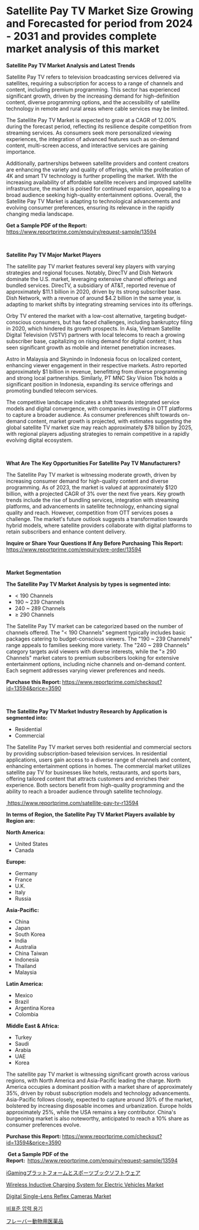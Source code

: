 <p><h1>Satellite Pay TV Market Size Growing and Forecasted for period from 2024 - 2031 and provides complete market analysis of this market</h1></p><p><strong>Satellite Pay TV Market Analysis and Latest Trends</strong></p>
<p><p>Satellite Pay TV refers to television broadcasting services delivered via satellites, requiring a subscription for access to a range of channels and content, including premium programming. This sector has experienced significant growth, driven by the increasing demand for high-definition content, diverse programming options, and the accessibility of satellite technology in remote and rural areas where cable services may be limited. </p><p>The Satellite Pay TV Market is expected to grow at a CAGR of 12.00% during the forecast period, reflecting its resilience despite competition from streaming services. As consumers seek more personalized viewing experiences, the integration of advanced features such as on-demand content, multi-screen access, and interactive services are gaining importance. </p><p>Additionally, partnerships between satellite providers and content creators are enhancing the variety and quality of offerings, while the proliferation of 4K and smart TV technology is further propelling the market. With the increasing availability of affordable satellite receivers and improved satellite infrastructure, the market is poised for continued expansion, appealing to a broad audience seeking high-quality entertainment options. Overall, the Satellite Pay TV Market is adapting to technological advancements and evolving consumer preferences, ensuring its relevance in the rapidly changing media landscape.</p></p>
<p><strong>Get a Sample PDF of the Report:&nbsp;</strong> <a href="https://www.reportprime.com/enquiry/request-sample/13594">https://www.reportprime.com/enquiry/request-sample/13594</a></p>
<p>&nbsp;</p>
<p><strong>Satellite Pay TV Major Market Players</strong></p>
<p><p>The satellite pay TV market features several key players with varying strategies and regional focuses. Notably, DirecTV and Dish Network dominate the U.S. market, leveraging extensive channel offerings and bundled services. DirecTV, a subsidiary of AT&T, reported revenue of approximately $11.1 billion in 2020, driven by its strong subscriber base. Dish Network, with a revenue of around $4.2 billion in the same year, is adapting to market shifts by integrating streaming services into its offerings.</p><p>Orby TV entered the market with a low-cost alternative, targeting budget-conscious consumers, but has faced challenges, including bankruptcy filing in 2020, which hindered its growth prospects. In Asia, Vietnam Satellite Digital Television (VSTV) partners with local telecoms to reach a growing subscriber base, capitalizing on rising demand for digital content; it has seen significant growth as mobile and internet penetration increases.</p><p>Astro in Malaysia and Skynindo in Indonesia focus on localized content, enhancing viewer engagement in their respective markets. Astro reported approximately $1 billion in revenue, benefitting from diverse programming and strong local partnerships. Similarly, PT MNC Sky Vision Tbk holds a significant position in Indonesia, expanding its service offerings and promoting bundled telecom services.</p><p>The competitive landscape indicates a shift towards integrated service models and digital convergence, with companies investing in OTT platforms to capture a broader audience. As consumer preferences shift towards on-demand content, market growth is projected, with estimates suggesting the global satellite TV market size may reach approximately $78 billion by 2025, with regional players adjusting strategies to remain competitive in a rapidly evolving digital ecosystem.</p></p>
<p>&nbsp;</p>
<p><strong>What Are The Key Opportunities For Satellite Pay TV Manufacturers?</strong></p>
<p><p>The Satellite Pay TV market is witnessing moderate growth, driven by increasing consumer demand for high-quality content and diverse programming. As of 2023, the market is valued at approximately $120 billion, with a projected CAGR of 3% over the next five years. Key growth trends include the rise of bundling services, integration with streaming platforms, and advancements in satellite technology, enhancing signal quality and reach. However, competition from OTT services poses a challenge. The market's future outlook suggests a transformation towards hybrid models, where satellite providers collaborate with digital platforms to retain subscribers and enhance content delivery.</p></p>
<p><strong>Inquire or Share Your Questions If Any Before Purchasing This Report:</strong> <a href="https://www.reportprime.com/enquiry/pre-order/13594">https://www.reportprime.com/enquiry/pre-order/13594</a></p>
<p>&nbsp;</p>
<p><strong>Market Segmentation</strong></p>
<p><strong>The Satellite Pay TV Market Analysis by types is segmented into:</strong></p>
<p><ul><li>< 190 Channels</li><li>190 ~ 239 Channels</li><li>240 ~ 289 Channels</li><li>≥ 290 Channels</li></ul></p>
<p><p>The Satellite Pay TV market can be categorized based on the number of channels offered. The "< 190 Channels" segment typically includes basic packages catering to budget-conscious viewers. The "190 ~ 239 Channels" range appeals to families seeking more variety. The "240 ~ 289 Channels" category targets avid viewers with diverse interests, while the "≥ 290 Channels" market caters to premium subscribers looking for extensive entertainment options, including niche channels and on-demand content. Each segment addresses varying viewer preferences and needs.</p></p>
<p><strong>Purchase this Report:&nbsp;</strong><a href="https://www.reportprime.com/checkout?id=13594&price=3590">https://www.reportprime.com/checkout?id=13594&price=3590</a></p>
<p>&nbsp;</p>
<p><strong>The Satellite Pay TV Market Industry Research by Application is segmented into:</strong></p>
<p><ul><li>Residential</li><li>Commercial</li></ul></p>
<p><p>The Satellite Pay TV market serves both residential and commercial sectors by providing subscription-based television services. In residential applications, users gain access to a diverse range of channels and content, enhancing entertainment options in homes. The commercial market utilizes satellite pay TV for businesses like hotels, restaurants, and sports bars, offering tailored content that attracts customers and enriches their experience. Both sectors benefit from high-quality programming and the ability to reach a broader audience through satellite technology.</p></p>
<p><a href="https://www.reportprime.com/satellite-pay-tv-r13594">&nbsp;https://www.reportprime.com/satellite-pay-tv-r13594</a></p>
<p><strong>In terms of Region, the Satellite Pay TV Market Players available by Region are:</strong></p>
<p>
    <p> <strong> North America: </strong>
        <ul>
            <li>United States</li>
            <li>Canada</li>
        </ul>
        </p> 
    <p> <strong> Europe: </strong>
        <ul>
            <li>Germany</li>
            <li>France</li>
            <li>U.K.</li>
            <li>Italy</li>
            <li>Russia</li>
        </ul>
        </p> 
    <p> <strong> Asia-Pacific: </strong>
        <ul>
            <li>China</li>
            <li>Japan</li>
            <li>South Korea</li>
            <li>India</li>
            <li>Australia</li>
            <li>China Taiwan</li>
            <li>Indonesia</li>
            <li>Thailand</li>
            <li>Malaysia</li>
        </ul>
        </p> 
    <p> <strong> Latin America: </strong>
        <ul>
            <li>Mexico</li>
            <li>Brazil</li>
            <li>Argentina Korea</li>
            <li>Colombia</li>
        </ul>
        </p> 
    <p> <strong> Middle East & Africa: </strong>
        <ul>
            <li>Turkey</li>
            <li>Saudi</li>
            <li>Arabia</li>
            <li>UAE</li>
            <li>Korea</li>
        </ul>
    </p>
    </p>
<p><p>The satellite pay TV market is witnessing significant growth across various regions, with North America and Asia-Pacific leading the charge. North America occupies a dominant position with a market share of approximately 35%, driven by robust subscription models and technology advancements. Asia-Pacific follows closely, expected to capture around 30% of the market, bolstered by increasing disposable incomes and urbanization. Europe holds approximately 25%, while the USA remains a key contributor. China's burgeoning market is also noteworthy, anticipated to reach a 10% share as consumer preferences evolve.</p></p>
<p><strong>Purchase this Report: </strong><a href="https://www.reportprime.com/checkout?id=13594&price=3590">https://www.reportprime.com/checkout?id=13594&price=3590</a></p>
<p>&nbsp;<strong>Get a Sample PDF of the Report:&nbsp;&nbsp;</strong><a href="https://www.reportprime.com/enquiry/request-sample/13594">https://www.reportprime.com/enquiry/request-sample/13594</a></p>
<p><strong></strong></p>
<p><p><a href="https://medium.com/@stellaca2cz/igaming-platform-and-sportsbook-software-market-%E3%81%AF-%E3%82%B3%E3%82%B9%E3%83%88%E7%AE%A1%E7%90%86%E3%81%A8%E5%8A%B9%E7%8E%87%E5%90%91%E4%B8%8A%E3%82%92%E5%84%AA%E5%85%88%E3%81%97%E3%81%BE%E3%81%99-818704d60281?postPublishedType=initial">iGamingプラットフォームとスポーツブックソフトウェア</a></p><p><a href="https://medium.com/@sallyselcenk46/the-global-market-overview-of-the-wireless-inductive-charging-system-for-electric-vehicles-market-d8b2b568f939">Wireless Inductive Charging System for Electric Vehicles Market</a></p><p><a href="https://issuu.com/reportprime-2/docs/digital-single-lens-reflex-cameras-_305b0c762f0eb7">Digital Single-Lens Reflex Cameras Market</a></p><p><a href="https://medium.com/@matthew_harrop14/%EB%B9%84%ED%91%9C%EC%A4%80-%EC%95%95%EB%A0%A5-%EC%9A%A9%EA%B8%B0-%EC%8B%9C%EC%9E%A5-%EA%B7%9C%EB%AA%A8-%EB%B0%8F-%EC%A0%90%EC%9C%A0%EC%9C%A8-%EB%B6%84%EC%84%9D-%EC%84%B1%EC%9E%A5-%EC%B6%94%EC%84%B8-%EB%B0%8F-%EC%98%88%EC%B8%A1-2024-2031-d6b4172d12d0?postPublishedType=initial">비표준 압력 용기</a></p><p><a href="https://medium.com/@stellaca2cz/flavored-veterinary-medication-market-%E3%81%AF-%E3%82%B3%E3%82%B9%E3%83%88%E7%AE%A1%E7%90%86%E3%81%A8%E5%8A%B9%E7%8E%87%E5%90%91%E4%B8%8A%E3%82%92%E5%84%AA%E5%85%88%E3%81%97%E3%81%BE%E3%81%99-%E3%81%95%E3%82%89%E3%81%AB-%E5%A0%B1%E5%91%8A%E6%9B%B8%E3%81%AF%E5%B8%82%E5%A0%B4%E3%81%AE%E9%9C%80%E8%A6%81%E9%9D%A2%E3%81%A8%E4%BE%9B%E7%B5%A6%E9%9D%A2%E3%81%AE%E4%B8%A1%E6%96%B9%E3%82%92%E3%82%AB%E3%83%90%E3%83%BC%E3%81%97%E3%81%A6%E3%81%84%E3%81%BE%E3%81%99-flavored-f92c41b951be?postPublishedType=initial">フレーバー動物用医薬品</a></p></p>